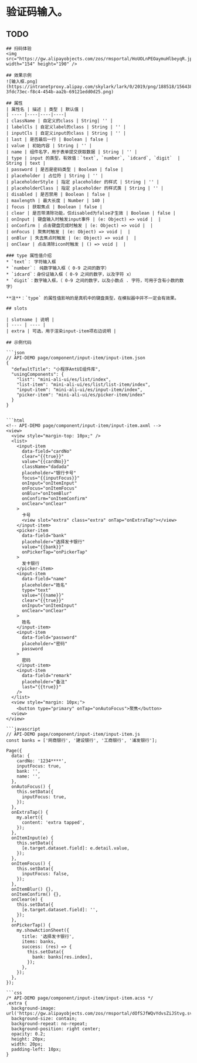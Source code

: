 # 验证码输入。

## TODO
```
## 扫码体验
<img src="https://gw.alipayobjects.com/zos/rmsportal/HoUOLnPEOaymuHlbeyqR.jpeg" width="154" height="190" />

## 效果示例
![输入框.png](https://intranetproxy.alipay.com/skylark/lark/0/2019/png/188518/1564389321807-3fdc73ec-f8c4-454b-aa2b-69121edd0d25.png) 

## 属性
| 属性名 | 描述 | 类型 | 默认值 |
| ---- |----|----|----|
| className | 自定义的class | String| '' |
| labelCls | 自定义label的class | String | '' |
| inputCls | 自定义input的class | String | '' |
| last | 是否最后一行 | Boolean | false |
| value | 初始内容 | String | '' |
| name | 组件名字，用于表单提交获取数据 | String | '' |
| type | input 的类型，有效值：`text`, `number`, `idcard`, `digit`  | String | text |
| password | 是否是密码类型 | Boolean | false |
| placeholder | 占位符 | String | '' |
| placeholderStyle | 指定 placeholder 的样式 | String | '' |
| placeholderClass | 指定 placeholder 的样式类 | String | '' |
| disabled | 是否禁用 | Boolean | false |
| maxlength | 最大长度 | Number | 140 |
| focus | 获取焦点 | Boolean | false |
| clear | 是否带清除功能，仅disabled为false才生效 | Boolean | false |
| onInput | 键盘输入时触发input事件 | (e: Object) => void |  |
| onConfirm | 点击键盘完成时触发 | (e: Object) => void |  |
| onFocus | 聚焦时触发 | (e: Object) => void |  |
| onBlur | 失去焦点时触发 | (e: Object) => void |  |
| onClear | 点击清除icon时触发 | () => void |  |

### type 属性值介绍
* `text`： 字符输入框
* `number`： 纯数字输入框（ 0-9 之间的数字）
* `idcard`：身份证输入框（ 0-9 之间的数字，以及字符 x）
* `digit`：数字输入框，（ 0-9 之间的数字，以及小数点 . 字符，可用于含有小数的数字）

**注**：`type` 的属性值影响的是真机中的键盘类型，在模拟器中并不一定会有效果。

## slots

| slotname | 说明 |
| ---- | ---- |
| extra | 可选，用于渲染input-item项右边说明 |

## 示例代码

```json
// API-DEMO page/component/input-item/input-item.json
{
  "defaultTitle": "小程序AntUI组件库",
  "usingComponents": {
    "list": "mini-ali-ui/es/list/index",
    "list-item": "mini-ali-ui/es/list/list-item/index",
    "input-item": "mini-ali-ui/es/input-item/index",
    "picker-item": "mini-ali-ui/es/picker-item/index"
  }
}
```
```

```html
<!-- API-DEMO page/component/input-item/input-item.axml -->
<view>
  <view style="margin-top: 10px;" />
  <list>
    <input-item
      data-field="cardNo"
      clear="{{true}}"
      value="{{cardNo}}"
      className="dadada"
      placeholder="银行卡号"
      focus="{{inputFocus}}"
      onInput="onItemInput"
      onFocus="onItemFocus"
      onBlur="onItemBlur"
      onConfirm="onItemConfirm"
      onClear="onClear"
    >
      卡号
      <view slot="extra" class="extra" onTap="onExtraTap"></view>
    </input-item>
    <picker-item
      data-field="bank"
      placeholder="选择发卡银行"
      value="{{bank}}"
      onPickerTap="onPickerTap"
    >
      发卡银行
    </picker-item>
    <input-item
      data-field="name"
      placeholder="姓名"
      type="text"
      value="{{name}}"
      clear="{{true}}"
      onInput="onItemInput"
      onClear="onClear"
    >
      姓名
    </input-item>
    <input-item
      data-field="password"
      placeholder="密码"
      password
    >
      密码
    </input-item>
    <input-item
      data-field="remark"
      placeholder="备注"
      last="{{true}}"
    />
  </list>
  <view style="margin: 10px;">
    <button type="primary" onTap="onAutoFocus">聚焦</button>
  <view>
</view>
```
```
```javascript
// API-DEMO page/component/input-item/input-item.js
const banks = ['网商银行', '建设银行', '工商银行', '浦发银行'];

Page({
  data: {
    cardNo: '1234****',
    inputFocus: true,
    bank: '',
    name: '',
  },
  onAutoFocus() {
    this.setData({
      inputFocus: true,
    });
  },
  onExtraTap() {
    my.alert({
      content: 'extra tapped',
    });
  },
  onItemInput(e) {
    this.setData({
      [e.target.dataset.field]: e.detail.value,
    });
  },
  onItemFocus() {
    this.setData({
      inputFocus: false,
    });
  },
  onItemBlur() {},
  onItemConfirm() {},
  onClear(e) {
    this.setData({
      [e.target.dataset.field]: '',
    });
  },
  onPickerTap() {
    my.showActionSheet({
      title: '选择发卡银行',
      items: banks,
      success: (res) => {
        this.setData({
          bank: banks[res.index],
        });
      },
    });
  },
});
```
```
```css
/* API-DEMO page/component/input-item/input-item.acss */
.extra {
  background-image: url('https://gw.alipayobjects.com/zos/rmsportal/dOfSJfWQvYdvsZiJStvg.svg');
  background-size: contain;
  background-repeat: no-repeat;
  background-position: right center;
  opacity: 0.2;
  height: 20px;
  width: 20px;
  padding-left: 10px;
}
```

